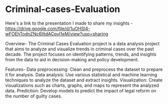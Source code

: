 # Criminal-cases-Evaluation
Here's a link to the presentation I made to share my insights - https://drive.google.com/file/d/1uOHSl4-wFOEhTodnZNc6IltdACpvI1eM/view?usp=sharing

Overview-
The Criminal Cases Evaluation project is a data analysis project that aims to analyze and visualize trends in criminal cases over the past decade. The project focuses on identifying patterns, trends, and insights from the data to aid in decision-making and policy development.

Features-
Data preprocessing: Clean and preprocess the dataset to prepare it for analysis.
Data analysis: Use various statistical and machine learning techniques to analyze the dataset and extract insights.
Visualization: Create visualizations such as charts, graphs, and maps to represent the analyzed data.
Prediction: Develop models to predict the impact of legal reform on the number of guilty cases.

